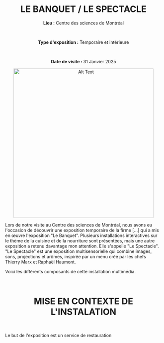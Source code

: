 <h1 align="center">LE BANQUET / LE SPECTACLE</h1>
 
<div align=center>
 
**Lieu :** Centre des sciences de Montréal

<br>

**Type d'exposition :** Temporaire et intérieure

<br>

**Date de visite :** 31 Janvier 2025
</div>

<div align="center">
<img src="https://github.com/Madden0610/H25_V11_inspiration_MADDENSHARP/blob/main/centre_des_sciences/media/affiche_pub02.png" alt="Alt Text" width="450" height="480">
</div>



Lors de notre visite au Centre des sciences de Montréal, nous avons eu l'occasion de découvrir une exposition temporaire de la firme [...] qui a mis en œuvre l'exposition "Le Banquet". 
Plusieurs installations interactives sur le thème de la cuisine et de la nourriture sont présentées, mais une autre exposition a retenu davantage mon attention. Elle s'appelle "Le Spectacle".
"Le Spectacle" est une exposition multisensorielle qui combine images, sons, projections et arômes, inspirée par un menu créé par les chefs Thierry Marx et Raphaël Haumont.


Voici les différents composants de cette installation multimédia.

<br>

<h1 align="center">MISE EN CONTEXTE DE L'INSTALATION</h1>

</br>


Le but de l'exposition est un service de restauration 




 
 
